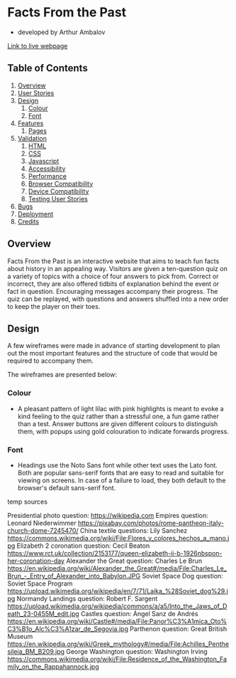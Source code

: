 # Facts From the Past
- developed by Arthur Ambalov

[Link to live webpage](https://github.com/artambdev/facts-from-the-past/)

## Table of Contents

1. [Overview](#overview)
2. [User Stories](#user-stories)
3. [Design](#design)
    1. [Colour](#colour)
    2. [Font](#font)
4. [Features](#features)
    1. [Pages](#pages)
5. [Validation](#validation)
    1. [HTML](#html)
    2. [CSS](#css)
    3. [Javascript](#javascript)
    4. [Accessibility](#accessibility)
    5. [Performance](#performance)
    6. [Browser Compatibility](#browser-compatibility)
    7. [Device Compatibility](#device-compatibility)
    8. [Testing User Stories](#testing-user-stories)
6. [Bugs](#bugs)
7. [Deployment](#deployment)
8. [Credits](#credits)

## Overview

Facts From the Past is an interactive website that aims to teach fun facts about history in an appealing way. Visitors are given a ten-question quiz on a variety of topics with a choice of four answers to pick from. Correct or incorrect, they are also offered tidbits of explanation behind the event or fact in question. Encouraging messages accompany their progress. The quiz can be replayed, with questions and answers shuffled into a new order to keep the player on their toes.

## Design
A few wireframes were made in advance of starting development to plan out the most important features and the structure of code that would be required to accompany them.

The wireframes are presented below:

### Colour
- A pleasant pattern of light lilac with pink highlights is meant to evoke a kind feeling to the quiz rather than a stressful one, a fun game rather than a test. Answer buttons are given different colours to distinguish them, with popups using gold colouration to indicate forwards progress.

### Font
- Headings use the Noto Sans font while other text uses the Lato font. Both are popular sans-serif fonts that are easy to read and suitable for viewing on screens. In case of a failure to load, they both default to the browser's default sans-serif font.

temp sources

Presidential photo question: https://wikipedia.com
Empires question: Leonard Niederwimmer https://pixabay.com/photos/rome-pantheon-italy-church-dome-7245470/
China textile questions: Lily Sanchez https://commons.wikimedia.org/wiki/File:Flores_y_colores_hechos_a_mano.jpg
Elizabeth 2 coronation question: Cecil Beaton https://www.rct.uk/collection/2153177/queen-elizabeth-ii-b-1926nbspon-her-coronation-day
Alexander the Great question: Charles Le Brun https://en.wikipedia.org/wiki/Alexander_the_Great#/media/File:Charles_Le_Brun_-_Entry_of_Alexander_into_Babylon.JPG
Soviet Space Dog question: Soviet Space Program https://upload.wikimedia.org/wikipedia/en/7/71/Laika_%28Soviet_dog%29.jpg
Normandy Landings question: Robert F. Sargent https://upload.wikimedia.org/wikipedia/commons/a/a5/Into_the_Jaws_of_Death_23-0455M_edit.jpg
Castles question: Ángel Sanz de Andrés https://en.wikipedia.org/wiki/Castle#/media/File:Panor%C3%A1mica_Oto%C3%B1o_Alc%C3%A1zar_de_Segovia.jpg
Parthenon question: Great British Museum https://en.wikipedia.org/wiki/Greek_mythology#/media/File:Achilles_Penthesileia_BM_B209.jpg
George Washington question: Washington Irving https://commons.wikimedia.org/wiki/File:Residence_of_the_Washington_Family_on_the_Rappahannock.jpg